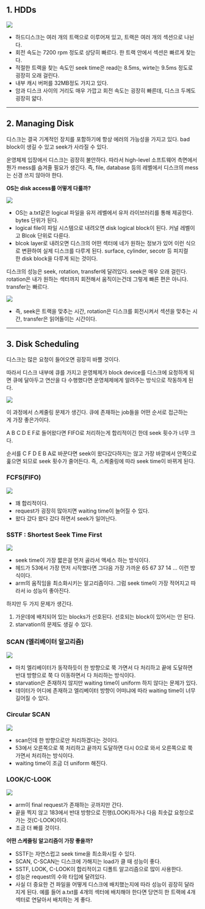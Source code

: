 ## 1. HDDs

![](https://blog.kakaocdn.net/dn/c9m02Z/btsHR826ehS/XaemhuLE8B4BsV6CXQEyfK/img.png)

- 하드디스크는 여러 개의 트랙으로 이루어져 있고, 트랙은 여러 개의 섹션으로 나뉜다.
- 회전 속도는 7200 rpm 정도로 상당히 빠르다. 한 트랙 안에서 섹션은 빠르게 찾는다.
- 적절한 트랙을 찾는 속도인 seek time은 read는 8.5ms, wirte는 9.5ms 정도로 굉장히 오래 걸린다.
- 내부 캐시 버퍼를 32MB정도 가지고 있다.
- 암과 디스크 사이의 거리도 매우 가깝고 회전 속도는 굉장히 빠른데, 디스크 두께도 굉장히 얇다.

---

## 2. Managing Disk

디스크는 결국 기계적인 장치를 포함하기에 항상 에러의 가능성을 가지고 있다. bad block이 생길 수 있고 seek가 사라질 수 있다.

운영체제 입장에서 디스크는 굉장히 불안하다. 따라서 high-level 소프트웨어 측면에서 뭔가 mess를 숨겨줄 필요가 생긴다. 즉, file, database 등의 레벨에서 디스크의 mess는 신경 쓰지 않아야 한다.

**OS는 disk access를 어떻게 다룰까?**

![](https://blog.kakaocdn.net/dn/dvJLhi/btsHSwia580/pekkvKfKdQ8kgPbMsTUTA1/img.png)

- OS는 a.txt같은 logical 파일을 유저 레벨에서 유저 라이브러리를 통해 제공한다. bytes 단위가 된다.
- logical file이 파일 시스템으로 내려오면 disk logical block이 된다. 커널 레벨이고 Blcok 단위로 다룬다.
- blcok layer로 내려오면 디스크의 어떤 섹터에 네가 원하는 정보가 있어 이런 식으로 변환하여 실제 디스크를 다루게 된다. surface, cylinder, secotr 등 피지컬한 disk block을 다루게 되는 것이다.

디스크의 성능은 seek, rotation, transfer에 달려있다. seek은 매우 오래 걸린다. rotation은 내가 원하는 섹터까지 회전해서 움직이는건데 그렇게 빠른 편은 아니다. transfer는 빠르다.

![](https://blog.kakaocdn.net/dn/IMft3/btsHTDAFVV7/Zd54IZRS5IkPoC8LRl0he0/img.png)

- 즉, seek은 트랙을 맞추는 시간, rotation은 디스크를 회전시켜서 섹션을 맞추는 시간, transfer은 읽어들이는 시간이다.

---

## 3. Disk Scheduling

디스크는 많은 요청이 들어오면 굉장히 바쁠 것이다.

따라서 디스크 내부에 큐를 가지고 운영체제가 block device를 디스크에 요청하게 되면 큐에 달아두고 연산을 다 수행했다면 운영체제에게 알려주는 방식으로 작동하게 된다.

![](https://blog.kakaocdn.net/dn/yLswO/btsHRbTT3Xs/5N2FfuVgroOolekvngDkKK/img.png)

이 과정에서 스케줄링 문제가 생긴다. 큐에 존재하는 job들을 어떤 순서로 접근하는 게 가장 좋은가이다.

A B C D E F로 들어왔다면 FIFO로 처리하는게 합리적이긴 한데 seek 횟수가 너무 크다.

순서를 C F D E B A로 바꾼다면 seek이 왔다갔다하지는 않고 가장 바깥에서 안쪽으로 훑으면 되므로 seek 횟수가 줄어든다. 즉, 스케줄링에 따라 seek time이 바뀌게 된다.

### FCFS(FIFO)

![](https://blog.kakaocdn.net/dn/dvL9HT/btsHR22ZZCB/qy83pRhgDIH1rtojeyPOP1/img.png)

- 꽤 합리적이다.
- request가 굉장히 많아지면 waiting time이 늘어질 수 있다.
- 왔다 갔다 왔다 갔다 하면서 seek가 일어난다.

### SSTF : Shortest Seek Time First

![](https://blog.kakaocdn.net/dn/u9m0M/btsHS1hH9q0/HvbrsPsJdtdKiBJTOtX2K1/img.png)

- seek time이 가장 짧은걸 먼저 골라서 액세스 하는 방식이다.
- 헤드가 53에서 가장 먼저 시작했다면 그다음 가장 가까운 65 67 37 14 … 이런 방식이다.
- arm의 움직임을 최소화시키는 알고리즘이다. 그럼 seek time이 가장 적어지고 따라서 io 성능이 좋아진다.

하지만 두 가지 문제가 생긴다.

1. 가운데에 배치되어 있는 blocks가 선호된다. 선호되는 block이 있어서는 안 된다.
2. starvation의 문제도 생길 수 있다.

### SCAN (엘리베이터 알고리즘)

![](https://blog.kakaocdn.net/dn/beevzv/btsHSsmGp5N/X0NXkuIhokYDj3UHxqlkFk/img.png)

- 마치 엘리베이터가 동작하듯이 한 방향으로 쭉 가면서 다 처리하고 끝에 도달하면 반대 방향으로 쭉 다 이동하면서 다 처리하는 방식이다.
- starvation은 존재하지 않지만 waiting time이 uniform 하지 않다는 문제가 있다.
- 데이터가 어디에 존재하고 엘리베이터 방향이 어떠냐에 따라 waiting time이 너무 길어질 수 있다.

### Circular SCAN

![](https://blog.kakaocdn.net/dn/dLJcxb/btsHQ8JC6Re/p1Yfh0Ji1XYcU9b3Bf4rF0/img.png)

- scan인데 한 방향으로만 처리하겠다는 것이다.
- 53에서 오른쪽으로 쭉 처리하고 끝까지 도달하면 다시 0으로 와서 오른쪽으로 쭉 가면서 처리하는 방식이다.
- waiting time이 조금 더 uniform 해진다.

### LOOK/C-LOOK

![](https://blog.kakaocdn.net/dn/AoTXg/btsHRuFIaTw/KFkbtrKC1n3d6M2MktHQsK/img.png)

- arm이 final request가 존재하는 곳까지만 간다.
- 끝을 찍지 않고 183에서 반대 방향으로 진행(LOOK)하거나 다음 최솟값 요청으로 가는 것(C-LOOK)이다.
- 조금 더 빠를 것이다.

**어떤 스케줄링 알고리즘이 가장 좋을까?**

- SSTF는 자연스럽고 seek time을 최소화시킬 수 있다.
- SCAN, C-SCAN는 디스크에 가해지는 load가 클 때 성능이 좋다.
- SSTF, LOOK, C-LOOK이 합리적이고 디폴트 알고리즘으로 많이 사용한다.
- 성능은 request의 수와 타입에 달려있다.
- 사실 더 중요한 건 파일을 어떻게 디스크에 배치했는지에 따라 성능이 굉장히 달라지게 된다. 예를 들어 a.txt를 4개의 섹터에 배치해야 한다면 당연히 한 트랙에 4개 섹터로 연달아서 배치하는 게 좋다.

